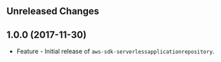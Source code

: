 Unreleased Changes
------------------

1.0.0 (2017-11-30)
------------------

* Feature - Initial release of `aws-sdk-serverlessapplicationrepository`.


